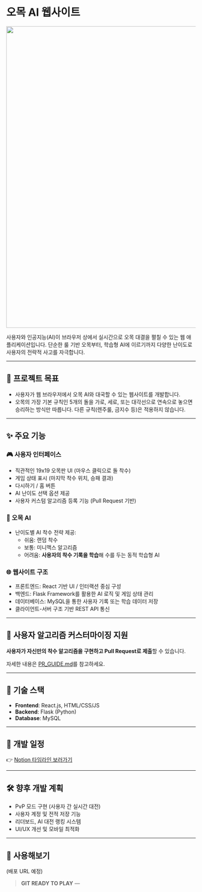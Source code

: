 # 오목 AI 웹사이트
<img src="https://github.com/user-attachments/assets/6eb693be-ab96-40c4-8537-75a5b5e7c180" width="800"/>

사용자와 인공지능(AI)이 브라우저 상에서 실시간으로 오목 대결을 펼칠 수 있는 웹 애플리케이션입니다. 단순한 룰 기반 오목부터, 학습형 AI에 이르기까지 다양한 난이도로 사용자의 전략적 사고를 자극합니다.

---

## 🎯 프로젝트 목표
- 사용자가 웹 브라우저에서 오목 AI와 대국할 수 있는 웹사이트를 개발합니다.
- 오목의 가장 기본 규칙인 5개의 돌을 가로, 세로, 또는 대각선으로 연속으로 놓으면 승리하는 방식만 따릅니다. 다른 규칙(렌주룰, 금지수 등)은 적용하지 않습니다.

---

## ✨ 주요 기능

### 🎮 사용자 인터페이스
- 직관적인 19x19 오목판 UI (마우스 클릭으로 돌 착수)
- 게임 상태 표시 (마지막 착수 위치, 승패 결과)
- 다시하기 / 홈 버튼
- AI 난이도 선택 옵션 제공
- 사용자 커스텀 알고리즘 등록 기능 (Pull Request 기반)

### 🤖 오목 AI
- 난이도별 AI 착수 전략 제공:
  - 쉬움: 랜덤 착수
  - 보통: 미니맥스 알고리즘
  - 어려움: **사용자의 착수 기록을 학습**해 수를 두는 동적 학습형 AI

### 🌐 웹사이트 구조
- 프론트엔드: React 기반 UI / 인터랙션 중심 구성
- 백엔드: Flask Framework를 활용한 AI 로직 및 게임 상태 관리
- 데이터베이스: MySQL을 통한 사용자 기록 또는 학습 데이터 저장
- 클라이언트-서버 구조 기반 REST API 통신

---

## 🧠 사용자 알고리즘 커스터마이징 지원

**사용자가 자신만의 착수 알고리즘을 구현하고 Pull Request로 제출**할 수 있습니다.  

자세한 내용은 [PR_GUIDE.md](https://github.com/kyngre/gomoku/blob/main/PR_GUIDE.md)를 참고하세요.

---

## 🧱 기술 스택
- **Frontend**: React.js, HTML/CSS/JS
- **Backend**: Flask (Python)
- **Database**: MySQL

---

## 📅 개발 일정 

👉 [Notion 타임라인 보러가기](https://www.notion.so/1e640ca128f680cf94efe24874ca58e3?pvs=4)

---

## 🛠️ 향후 개발 계획
- PvP 모드 구현 (사용자 간 실시간 대전)
- 사용자 계정 및 전적 저장 기능
- 리더보드, AI 대전 랭킹 시스템
- UI/UX 개선 및 모바일 최적화

---

## 🔗 사용해보기
(배포 URL 예정)

> **GIT READY TO PLAY** — 


